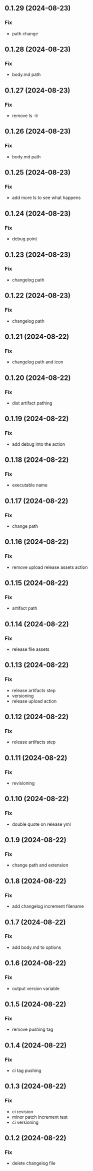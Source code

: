 ## 0.1.29 (2024-08-23)

### Fix

- path change

## 0.1.28 (2024-08-23)

### Fix

- body.md path

## 0.1.27 (2024-08-23)

### Fix

- remove ls -lr

## 0.1.26 (2024-08-23)

### Fix

- body.md path

## 0.1.25 (2024-08-23)

### Fix

- add more ls to see what happens

## 0.1.24 (2024-08-23)

### Fix

- debug point

## 0.1.23 (2024-08-23)

### Fix

- changelog path

## 0.1.22 (2024-08-23)

### Fix

- changelog path

## 0.1.21 (2024-08-22)

### Fix

- changelog path and icon

## 0.1.20 (2024-08-22)

### Fix

- dist artifact pathing

## 0.1.19 (2024-08-22)

### Fix

- add debug into the action

## 0.1.18 (2024-08-22)

### Fix

- executable name

## 0.1.17 (2024-08-22)

### Fix

- change path

## 0.1.16 (2024-08-22)

### Fix

- remove upload release assets action

## 0.1.15 (2024-08-22)

### Fix

- artifact path

## 0.1.14 (2024-08-22)

### Fix

- release file assets

## 0.1.13 (2024-08-22)

### Fix

- release artifacts step
- versioning
- release upload action

## 0.1.12 (2024-08-22)

### Fix

- release artifacts step

## 0.1.11 (2024-08-22)

### Fix

- revisioning

## 0.1.10 (2024-08-22)

### Fix

- double quote on release yml

## 0.1.9 (2024-08-22)

### Fix

- change path and extension

## 0.1.8 (2024-08-22)

### Fix

- add changelog increment filename

## 0.1.7 (2024-08-22)

### Fix

- add body.md to options

## 0.1.6 (2024-08-22)

### Fix

- output version variable

## 0.1.5 (2024-08-22)

### Fix

- remove pushing tag

## 0.1.4 (2024-08-22)

### Fix

- ci tag pushing

## 0.1.3 (2024-08-22)

### Fix

- ci revision
- minor patch increment test
- ci versioning

## 0.1.2 (2024-08-22)

### Fix

- delete changelog file
